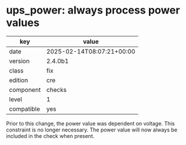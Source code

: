 [//]: # (werk v2)
# ups_power: always process power values

key        | value
---------- | ---
date       | 2025-02-14T08:07:21+00:00
version    | 2.4.0b1
class      | fix
edition    | cre
component  | checks
level      | 1
compatible | yes

Prior to this change, the power value was dependent on voltage. This constraint is no longer
necessary. The power value will now always be included in the check when present.
